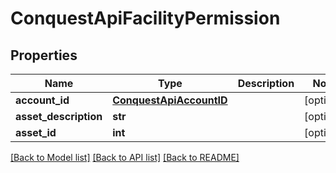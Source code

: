 # ConquestApiFacilityPermission

## Properties
Name | Type | Description | Notes
------------ | ------------- | ------------- | -------------
**account_id** | [**ConquestApiAccountID**](ConquestApiAccountID.md) |  | [optional] 
**asset_description** | **str** |  | [optional] 
**asset_id** | **int** |  | [optional] 

[[Back to Model list]](../README.md#documentation-for-models) [[Back to API list]](../README.md#documentation-for-api-endpoints) [[Back to README]](../README.md)


